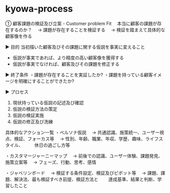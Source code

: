 # kyowa-process

① 顧客課題の検証及び立案 - Customer problem Fit
　本当に顧客の課題が存在するのか？
　→ 課題が存在することを検証する
　→ 検証を踏まえて具体的な顧客像を作る
 
▶︎ 目的
当初描いた顧客及びその課題に関する仮説を事実に変えること
- 仮説が事実であれば、より精度の高い顧客像を獲得する
- 仮説が事実でなければ、顧客及びその課題を修正する

▶︎ 終了条件
・課題が存在することを実証したか? 
・課題を持っている顧客イメージを明確にすることができたか?

▶︎ プロセス
1. 現状持っている仮説の記述及び確認
2. 仮説の検証方法の策定
3. 仮説の検証実施
4. 仮説の修正及び洗練

具体的なアクション一覧
・ペルソナ仮説
　→ 共通認識、施策統一、ユーザー視点、検証、フォーカス等
　→ 性別、年齢、職業、年収、学歴、趣味、ライフスタイル、
　　  休日の過ごし方等
 
・カスタマージャーニーマップ
　→ 前後での認識、ユーザー体験、課題発見、施策立案等
　→ フェーズ、行動、思考、感情
 
・ジャベリンボード
　→ 検証する条件設定、検証及びピボット等
　→ 課題、課題、解決法、最も検証すべき前提、検証方法と
　　達成基準、結果と判断、学習したこと
